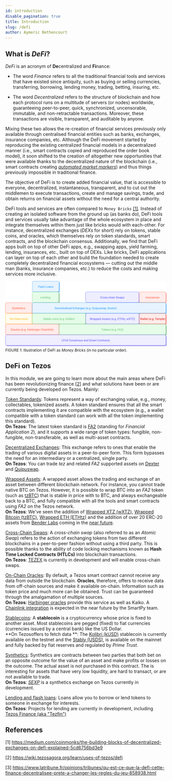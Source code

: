 ```yaml
---
id: introduction
disable_pagination: true
title: Introduction
slug: /defi
author: Aymeric Bethencourt
---
```


## What is _DeFi_?
_DeFi_ is an acronym of **De**centralized and **Fi**nance:

* The word _Finance_ refers to all the traditional financial tools and services that have existed since antiquity, such as buying or selling currencies, transferring, borrowing, lending money, trading, betting, insuring, etc.

* The word _Decentralized_ refers to the structure of blockchain and how each protocol runs on a multitude of servers (or nodes) worldwide, guaranteeing peer-to-peer, quick, synchronized, uncensorable, immutable, and non-retractable transactions. Moreover, these transactions are visible, transparent, and auditable by anyone. 

Mixing these two allows the re-creation of financial services previously only available through centralised financial entities such as banks, exchanges, insurance companies, etc.
Although the DeFi movement started by reproducing the existing centralized financial models in a decentralized manner (i.e., smart contracts copied and reproduced the order book model), it soon shifted to the creation of altogether new opportunities that were available thanks to the decentralized nature of the blockchain (i.e., smart contracts creating [_automated market markers_](/defi/dexs)) and thus things previously impossible in traditional finance.

The objective of DeFi is to create added financial value, that is accessible to everyone, decentralized, instantaneous, transparent, and to cut out the middlemen to execute transactions, create and manage savings, trade, and obtain returns on financial assets without the need for a central authority.

DeFi tools and services are often compared to `Money Bricks` [[1]](/defi/introduction#references). Instead of creating an isolated software from the ground up (as banks do), DeFi tools and services usually take advantage of the whole ecosystem in place and integrate themselves within them just like bricks would with each-other. For instance, decentralized exchanges (_DEXs_ for short) rely on tokens, stable coins, and oracles, which themselves rely on token standards, smart contracts, and the blockchain consensus. Additionally, we find that DeFi apps built on top of other DeFi apps, e.g., swapping apps, yield farming, lending, insurances, etc., built on top of DEXs.
Like bricks, DeFi applications can layer on top of each other and build the foundation needed to create completely decentralized financial ecosystems — cutting out the middle man (banks, insurance companies, etc.) to reduce the costs and making services more inclusive.

![](../../static/img/defi/money-bricks.svg)
<small className="figure">FIGURE 1: Illustration of DeFi as <i>Money Bricks</i> (in no particular order).</small>

## DeFi on Tezos

In this module, we are going to learn more about the main areas where DeFi has been revolutionizing finance [[2]](/defi/introduction#references) and what solutions have been or are currently being developed on Tezos. Mainly:

[Token Standards](/defi/token-standards): Tokens represent a way of exchanging value, e.g., money, collectables, tokenized assets. A token standard ensures that all the smart contracts implementing it are compatible with the ecosystem (e.g., a wallet compatible with a token standard can work with all the token implementing this standard).<br />**On Tezos**: The latest token standard is [FA2](https://gitlab.com/tzip/tzip/-/blob/master/proposals/tzip-12/tzip-12.md) (standing for _Financial Application 2_), and it supports a wide range of token types: fungible, non-fungible, non-transferable, as well as multi-asset contracts. 

[Decentralized Exchanges](/defi/dexs): This exchange refers to ones that enable the trading of various digital assets in a peer-to-peer form. This form bypasses the need for an intermediary or a centralized, single party.<br />**On Tezos**: You can trade _tez_ and related _FA2_ supported assets on [Dexter](https://dexter.exchange/) and [Quipuswap](https://quipuswap.com/). 

[Wrapped Assets](/defi/wrapped-assets): A wrapped asset allows the trading and exchange of an asset between different blockchain network. For instance, you cannot trade native BTC on Tezos. However, it is possible to wrap BTC into an _FA2_ token (such as [tzBTC](https://tzbtc.io/)) that is stable in price with to BTC, and always exchangeable back to a BTC, and fully compatible with all the tools and smart contracts using _FA2_ on the Tezos network.<br />**On Tezos**: We've seen the addition of [Wrapped XTZ (wXTZ)](https://medium.com/stakerdao/the-wrapped-tezos-wxtz-beta-guide-6917fa70116e), [Wrapped Bitcoin (tzBTC)](https://tzbtc.io/), [Wrapped ETH (ETHtz)](https://decrypt.co/51860/wrapped-eth-comes-to-tezos-as-it-takes-on-ethereum-defi-market) and the addition of over 20 ERC-20 assets from [Bender Labs](http://www.benderlabs.io/) coming in the [near future](https://cryptoslate.com/20-ethereum-erc-20-tokens-will-be-coming-to-tezos-xtz-defi-in-q1-2021/).

[Cross-Chain Swaps](/defi/cross-chain-swaps): A _cross-chain swap_ (also referred to as an _Atomic Swap_) refers to the action of exchanging tokens from two different blockchains in a peer-to-peer fashion without using a third party. This is possible thanks to the ability of code locking mechanisms known as **Hash Time Locked Contracts (HTLCs)** into blockchain transactions.<br />**On Tezos**: [TEZEX](https://tezex.io/) is currently in development and will enable cross-chain swaps.

[On-Chain Oracles](/defi/oracles): By default, a Tezos smart contract cannot receive any data from outside the blockchain. **Oracles**, therefore, offers to receive data from off-chain sources and make it available on-chain. Information such as token price and much more can be obtained. Trust can be guaranteed through the amalgamation of multiple sources.<br />**On Tezos**: [Harbinger oracles](https://medium.com/@Blockscale/introducing-harbinger-a-self-sustaining-price-oracle-for-tezos-7cab5c9971d) provide this service as well as Kaiko. A [Chainlink integration](https://www.coindesk.com/tezos-blockchain-chainlink-oracle-services) is expected in the near future by the SmartPy team. 

[Stablecoins](/defi/stablecoins): A **stablecoin** is a cryptocurrency whose price is fixed to another asset. Most stablecoins are pegged (fixed) to fiat currencies (currencies issued by a central bank) like the US Dollar.<br />**On Tezosoffers to fetch data **: The [Kolibri (kUSD)](https://kolibri.finance/) stablecoin is currently available on the testnet and the [Stably (USDS)](https://www.stably.io/), is available on the mainnet and fully backed by fiat reserves and regulated by _Prime Trust_. 

[Synthetics](/defi/synthetics): Synthetics are contracts between two parties that both bet on an opposite outcome for the value of an asset and make profits or losses on the outcome. The actual asset is not purchased in this contract. The is interesting for assets that have very low liquidity, are hard to transact, or are not available to trade.<br />**On Tezos**: [_SEXP_](https://www.publish0x.com/publish0x-posts/sexp-a-tezos-based-synthetic-exchange-xmkjjzq) is a synthetics exchange on Tezos currently in development.

[Lending and flash loans](/defi/lending): Loans allow you to borrow or lend tokens to someone in exchange for interests.<br />**On Tezos**: Projects for lending are currently in development, including [Tezos Finance (aka "Tezfin")](https://tezos.finance/)

## References

[1] https://medium.com/coinmonks/the-building-blocks-of-decentralized-exchanges-on-defi-explained-5cd6756bd3e9

[2] https://wiki.tezosagora.org/learn/uses-of-tezos/defi

[3] https://www.latribune.fr/opinions/tribunes/qu-est-ce-que-la-defi-cette-finance-decentralisee-prete-a-changer-les-regles-du-jeu-858938.html

